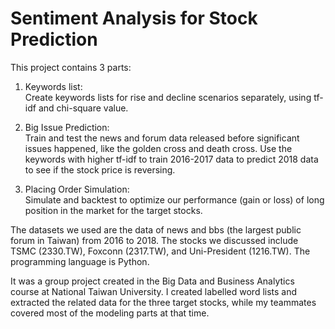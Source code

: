# Sentiment Analysis for Stock Prediction

This project contains 3 parts: 

1. Keywords list:  
Create keywords lists for rise and decline scenarios separately, using tf-idf and chi-square value.

2. Big Issue Prediction:  
Train and test the news and forum data released before significant issues happened, like the golden cross and death cross. Use the keywords with higher tf-idf to train 2016-2017 data to predict 2018 data to see if the stock price is reversing.

3. Placing Order Simulation:  
Simulate and backtest to optimize our performance (gain or loss) of long position in the market for the target stocks. 


The datasets we used are the data of news and bbs (the largest public forum in Taiwan) from 2016 to 2018. The stocks we discussed include TSMC (2330.TW), Foxconn (2317.TW), and Uni-President (1216.TW). The programming language is Python.

It was a group project created in the Big Data and Business Analytics course at National Taiwan University. I created labelled word lists and extracted the related data for the three target stocks, while my teammates covered most of the modeling parts at that time.


